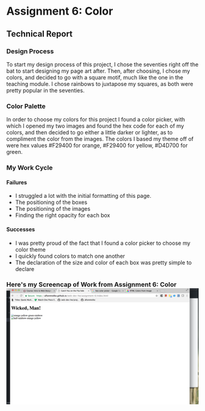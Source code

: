 # Assignment 6: Color
## Technical Report

### Design Process
To start my design process of this project, I chose the seventies right off the bat to start designing my page art after. Then, after choosing, I chose my colors, and decided to go with a square motif, much like the one in the teaching module. I chose rainbows to juxtapose my squares, as both were pretty popular in the seventies.

### Color Palette
In order to choose my colors for this project I found a color picker, with which I opened my two images and found the hex code for each of my colors, and then decided to go either a little darker or lighter, as to compliment the color from the images. The colors I based my theme off of were hex values #F29400 for orange, #F29400 for yellow, #D4D700 for green.

### My Work Cycle
#### Failures
- I struggled a lot with the initial formatting of this page.
- The positioning of the boxes
- The positioning of the images
- Finding the right opacity for each box

#### Successes
- I was pretty proud of the fact that I found a color picker to choose my color theme
- I quickly found colors to match one another
- The declaration of the size and color of each box was pretty simple to declare

### Here's my Screencap of Work from Assignment 6: Color ![Screencap of Work from Part 1: Assignment](./images/screencap.png)
